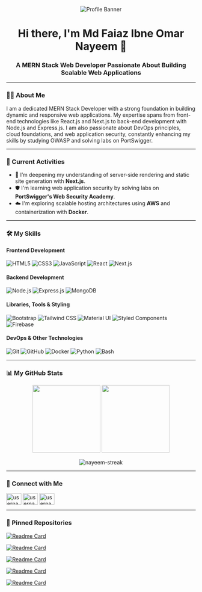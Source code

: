 <!-- Banner Image -->
<p align="center">
  <img src="https://i.ibb.co.com/DmvGJyQ/github-header-banner.png" alt="Profile Banner">
</p>

<h1 align="center">Hi there, I'm Md Faiaz Ibne Omar Nayeem 👋</h1>
<h3 align="center">A MERN Stack Web Developer Passionate About Building Scalable Web Applications</h3>

---

### 🙋‍♂️ About Me

I am a dedicated MERN Stack Developer with a strong foundation in building dynamic and responsive web applications. My expertise spans from front-end technologies like React.js and Next.js to back-end development with Node.js and Express.js. I am also passionate about DevOps principles, cloud foundations, and web application security, constantly enhancing my skills by studying OWASP and solving labs on PortSwigger.

---

### 🚀 Current Activities

- 🌱 I’m deepening my understanding of server-side rendering and static site generation with **Next.js**.
- 🛡️ I'm learning web application security by solving labs on **PortSwigger's Web Security Academy**.
- ☁️ I'm exploring scalable hosting architectures using **AWS** and containerization with **Docker**.

---

### 🛠️ My Skills

#### Frontend Development

<p>
    <img src="https://img.shields.io/badge/HTML5-E34F26?style=for-the-badge&logo=html5&logoColor=white" alt="HTML5"/>
    <img src="https://img.shields.io/badge/CSS3-1572B6?style=for-the-badge&logo=css3&logoColor=white" alt="CSS3"/>
    <img src="https://img.shields.io/badge/JavaScript-F7DF1E?style=for-the-badge&logo=javascript&logoColor=black" alt="JavaScript"/>
    <img src="https://img.shields.io/badge/React-20232A?style=for-the-badge&logo=react&logoColor=61DAFB" alt="React"/>
    <img src="https://img.shields.io/badge/Next.js-000000?style=for-the-badge&logo=nextdotjs&logoColor=white" alt="Next.js"/>
</p>

#### Backend Development

<p>
    <img src="https://img.shields.io/badge/Node.js-339933?style=for-the-badge&logo=nodedotjs&logoColor=white" alt="Node.js"/>
    <img src="https://img.shields.io/badge/Express.js-000000?style=for-the-badge&logo=express&logoColor=white" alt="Express.js"/>
    <img src="https://img.shields.io/badge/MongoDB-47A248?style=for-the-badge&logo=mongodb&logoColor=white" alt="MongoDB"/>
</p>

#### Libraries, Tools & Styling

<p>
    <img src="https://img.shields.io/badge/Bootstrap-563D7C?style=for-the-badge&logo=bootstrap&logoColor=white" alt="Bootstrap"/>
    <img src="https://img.shields.io/badge/Tailwind_CSS-38B2AC?style=for-the-badge&logo=tailwind-css&logoColor=white" alt="Tailwind CSS"/>
    <img src="https://img.shields.io/badge/Material--UI-0081CB?style=for-the-badge&logo=material-ui&logoColor=white" alt="Material UI"/>
    <img src="https://img.shields.io/badge/Styled_Components-DB7093?style=for-the-badge&logo=styled-components&logoColor=white" alt="Styled Components"/>
    <img src="https://img.shields.io/badge/Firebase-FFCA28?style=for-the-badge&logo=firebase&logoColor=black" alt="Firebase"/>
</p>

#### DevOps & Other Technologies

<p>
    <img src="https://img.shields.io/badge/Git-F05032?style=for-the-badge&logo=git&logoColor=white" alt="Git"/>
    <img src="https://img.shields.io/badge/GitHub-100000?style=for-the-badge&logo=github&logoColor=white" alt="GitHub"/>
    <img src="https://img.shields.io/badge/Docker-2496ED?style=for-the-badge&logo=docker&logoColor=white" alt="Docker"/>
    <img src="https://img.shields.io/badge/Python-3776AB?style=for-the-badge&logo=python&logoColor=white" alt="Python"/>
    <img src="https://img.shields.io/badge/Bash-4EAA25?style=for-the-badge&logo=gnubash&logoColor=white" alt="Bash"/>
</p>

---

### 📊 My GitHub Stats

<p align="center">
  <img height="180em" src="https://github-readme-stats.vercel.app/api?username=usernayeem&show_icons=true&theme=dracula&include_all_commits=true&count_private=true"/>
  <img height="180em" src="https://github-readme-stats.vercel.app/api/top-langs/?username=usernayeem&layout=compact&langs_count=8&theme=dracula"/>
</p>
<p align="center">
  <img align="center" src="https://github-readme-streak-stats.herokuapp.com/?user=usernayeem&theme=dracula" alt="nayeem-streak" />
</p>

---

### 🔗 Connect with Me

<p align="left">
<a href="https://linkedin.com/in/usernayeem" target="blank"><img align="center" src="https://raw.githubusercontent.com/rahuldkjain/github-profile-readme-generator/master/src/images/icons/Social/linked-in-alt.svg" alt="usernayeem" height="30" width="40" /></a>
<a href="https://twitter.com/usernayeem" target="blank"><img align="center" src="https://raw.githubusercontent.com/rahuldkjain/github-profile-readme-generator/master/src/images/icons/Social/twitter.svg" alt="usernayeem" height="30" width="40" /></a>
<a href="https://github.com/usernayeem" target="blank"><img align="center" src="https://raw.githubusercontent.com/rahuldkjain/github-profile-readme-generator/master/src/images/icons/Social/github.svg" alt="usernayeem" height="30" width="40" /></a>
</p>

---

### 📌 Pinned Repositories

<p align="center">

[![Readme Card](https://github-readme-stats.vercel.app/api/pin/?username=usernayeem&repo=edu-manage&theme=swift)](https://github.com/usernayeem/edu-manage)

[![Readme Card](https://github-readme-stats.vercel.app/api/pin/?username=usernayeem&repo=hotel-nest&theme=swift)](https://github.com/usernayeem/hotel-nest)

[![Readme Card](https://github-readme-stats.vercel.app/api/pin/?username=usernayeem&repo=garden-community&theme=swift)](https://github.com/usernayeem/garden-community)

[![Readme Card](https://github-readme-stats.vercel.app/api/pin/?username=usernayeem&repo=web-animation&theme=swift)](https://github.com/usernayeem/web-animation)

[![Readme Card](https://github-readme-stats.vercel.app/api/pin/?username=usernayeem&repo=crypto-genius&theme=swift)](https://github.com/usernayeem/crypto-genius)

</p>

